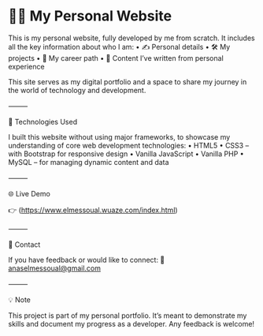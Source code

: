 # 🧑‍💻 My Personal Website

This is my personal website, fully developed by me from scratch. It includes all the key information about who I am:
	•	✍️ Personal details
	•	🛠️ My projects
	•	🧭 My career path
	•	📝 Content I’ve written from personal experience

This site serves as my digital portfolio and a space to share my journey in the world of technology and development.

⸻

🧰 Technologies Used

I built this website without using major frameworks, to showcase my understanding of core web development technologies:
	•	HTML5
	•	CSS3 – with Bootstrap for responsive design
	•	Vanilla JavaScript
	•	Vanilla PHP
	•	MySQL – for managing dynamic content and data

⸻

🌐 Live Demo

👉 (https://www.elmessoual.wuaze.com/index.html)

⸻

📩 Contact

If you have feedback or would like to connect:
📧 anaselmessoual@gmail.com

⸻

💡 Note

This project is part of my personal portfolio. It’s meant to demonstrate my skills and document my progress as a developer. Any feedback is welcome!
